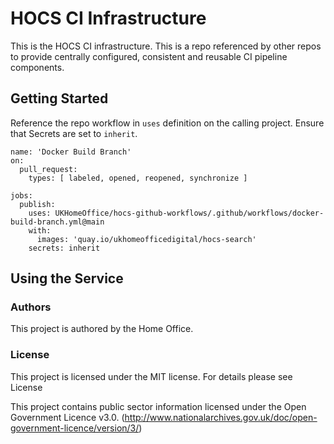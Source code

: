 # HOCS CI Infrastructure


This is the HOCS CI infrastructure.
This is a repo referenced by other repos to provide centrally configured, consistent and reusable CI pipeline components. 

## Getting Started

Reference the repo workflow in `uses` definition on the calling project.
Ensure that Secrets are set to `inherit`.
```
name: 'Docker Build Branch'
on:
  pull_request:
    types: [ labeled, opened, reopened, synchronize ]

jobs:
  publish:
    uses: UKHomeOffice/hocs-github-workflows/.github/workflows/docker-build-branch.yml@main
    with:
      images: 'quay.io/ukhomeofficedigital/hocs-search'
    secrets: inherit
```

## Using the Service

### Authors

This project is authored by the Home Office.

### License

This project is licensed under the MIT license. For details please see License

This project contains public sector information licensed under the Open Government Licence v3.0. (http://www.nationalarchives.gov.uk/doc/open-government-licence/version/3/)
